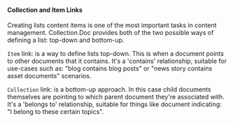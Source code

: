 #### Collection and Item Links

Creating lists content items is one of the most important tasks in content management. Collection.Doc provides both of the two possible ways of defining a list: top-down and bottom-up.

`Item` link: is a way to define lists top-down. This is when a document points to other documents that it contains. It's a 'contains' relationship, suitable for use-cases such as: "blog contains blog posts" or "news story contains asset documents" scenarios.

`Collection` link: is a bottom-up approach. In this case child documents themselves are pointing to which parent document they're associated with. It's a 'belongs to' relationship, suitable for things like document indicating: "I belong to these certain topics".